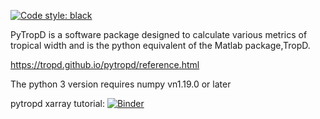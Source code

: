 [![Code style: black](https://img.shields.io/badge/code%20style-black-000000.svg)](https://github.com/psf/black)

PyTropD is a software package designed to calculate various metrics of tropical width and is the python equivalent of the Matlab package,TropD.

https://tropd.github.io/pytropd/reference.html

The python 3 version requires numpy vn1.19.0 or later

pytropd xarray tutorial: [![Binder](https://mybinder.org/badge_logo.svg)](https://mybinder.org/v2/gh/tropd/pytropd/binder-patch?labpath=pytropd%2Fxr_tutorial.ipynb)
